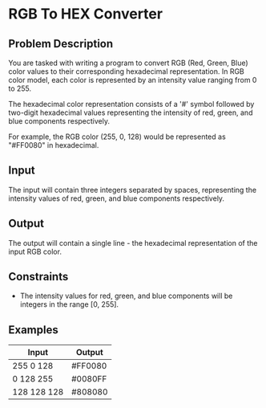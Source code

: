 # RGB To HEX Converter
## Problem Description
You are tasked with writing a program to convert RGB (Red, Green, Blue) color values to their corresponding hexadecimal representation. In RGB color model, each color is represented by an intensity value ranging from 0 to 255.

The hexadecimal color representation consists of a '#' symbol followed by two-digit hexadecimal values representing the intensity of red, green, and blue components respectively.

For example, the RGB color (255, 0, 128) would be represented as "#FF0080" in hexadecimal.

## Input
The input will contain three integers separated by spaces, representing the intensity values of red, green, and blue components respectively.

## Output
The output will contain a single line - the hexadecimal representation of the input RGB color.

## Constraints
- The intensity values for red, green, and blue components will be integers in the range [0, 255].

## Examples
|Input|Output|
|-|-|
|255 0 128|#FF0080|
|0 128 255|#0080FF|
|128 128 128|#808080|
